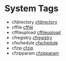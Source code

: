 # System Tags

- cfdirectory [cfdirectory](../tags/cfdirectory.md)
- cffile [cffile](../tags/cffile.md)
- cffileupload [cffileupload](../tags/cffileupload.md)
- cfregistry [cfregistry](../tags/cfregistry.md)
- cfschedule [cfschedule](../tags/cfschedule.md)
- cfzip [cfzip](../tags/cfzip.md)
- cfzipparam [cfzipparam](../tags/cfzipparam.md)
